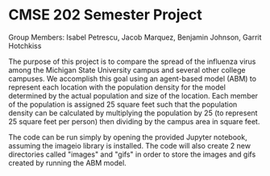 <h1>
  CMSE 202 Semester Project</h1>
<p>
  Group Members: Isabel Petrescu, Jacob Marquez, Benjamin Johnson, Garrit Hotchkiss</p>
<p>
The purpose of this project is to compare the spread of the influenza virus among the Michigan State University campus and several other college campuses. We accomplish this goal using an agent-based model (ABM) to represent each location with the population density for the model determined by the actual population and size of the location. Each member of the population is assigned 25 square feet such that the population density can be calculated by multiplying the population by 25 (to represent 25 square feet per person) then dividing by the campus area in square feet.</p>
<p>
The code can be run simply by opening the provided Jupyter notebook, assuming the imageio library is installed. The code will also create 2 new directories called "images" and "gifs" in order to store the images and gifs created by running the ABM model.</p> 
